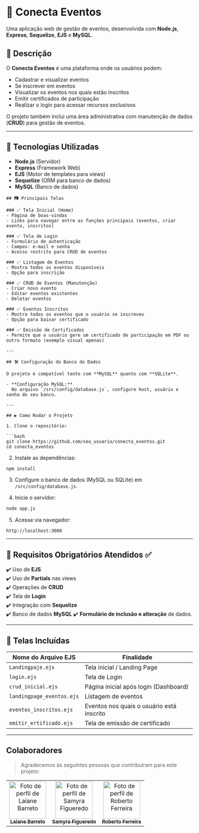 
# 📅 Conecta Eventos

Uma aplicação web de gestão de eventos, desenvolvida com **Node.js**, **Express**, **Sequelize**, **EJS** e **MySQL**.

## 📝 Descrição

O **Conecta Eventos** é uma plataforma onde os usuários podem:

- Cadastrar e visualizar eventos
- Se inscrever em eventos
- Visualizar os eventos nos quais estão inscritos
- Emitir certificados de participação
- Realizar o login para acessar recursos exclusivos

O projeto também inclui uma área administrativa com manutenção de dados (**CRUD**) para gestão de eventos.

---

## 🚀 Tecnologias Utilizadas
- **Node.js** (Servidor)
- **Express** (Framework Web)
- **EJS** (Motor de templates para views)
- **Sequelize** (ORM para banco de dados)
- **MySQL** (Banco de dados)
```
## 📷 Principais Telas

### ✅ Tela Inicial (Home)
- Página de boas-vindas
- Links para navegar entre as funções principais (eventos, criar evento, inscritos)

### ✅ Tela de Login
- Formulário de autenticação
- Campos: e-mail e senha
- Acesso restrito para CRUD de eventos

### ✅ Listagem de Eventos
- Mostra todos os eventos disponíveis
- Opção para inscrição

### ✅ CRUD de Eventos (Manutenção)
- Criar novo evento
- Editar eventos existentes
- Deletar eventos

### ✅ Eventos Inscritos
- Mostra todos os eventos que o usuário se inscreveu
- Opção para baixar certificado

### ✅ Emissão de Certificados
- Permite que o usuário gere um certificado de participação em PDF ou outro formato (exemplo visual apenas)

---

## 🛠️ Configuração do Banco de Dados

O projeto é compatível tanto com **MySQL** quanto com **SQLite**.

- **Configuração MySQL:**  
  No arquivo `/src/config/database.js`, configure host, usuário e senha do seu banco.

---

## ▶️ Como Rodar o Projeto

1. Clone o repositório:

```bash
git clone https://github.com/seu_usuario/conecta_eventos.git
cd conecta_eventos
```

2. Instale as dependências:

```bash
npm install
```

3. Configure o banco de dados (MySQL ou SQLite) em `/src/config/database.js`.
   
4. Inicie o servidor:

```bash
node app.js
```

5. Acesse via navegador:

```
http://localhost:3000
```

---

## 📌 Requisitos Obrigatórios Atendidos ✅

✔️ Uso de **EJS**  
✔️ Uso de **Partials** nas views  
✔️ Operações de **CRUD**  
✔️ Tela de **Login**  
✔️ Integração com **Sequelize**  
✔️ Banco de dados **MySQL** 
✔️ **Formulário de inclusão e alteração** de dados.

---

## 📅 Telas Incluídas

| Nome do Arquivo EJS             | Finalidade                        |
|---------------------------------|-----------------------------------|
| `Landingpaje.ejs`               | Tela inicial / Landing Page       |
| `login.ejs`                     | Tela de Login                     |
| `crud_inicial.ejs`              | Página inicial após login (Dashboard) |
| `landingpage_eventos.ejs`       | Listagem de eventos               |
| `eventos_inscritos.ejs`         | Eventos nos quais o usuário está inscrito |
| `emitir_ertificado.ejs`         | Tela de emissão de certificado    |

---

## Colaboradores

> Agradecemos às seguintes pessoas que contribuíram para este projeto:

<table>
  <tr>
    <td align="center">
      <a href="https://github.com/LaianeBarreto">
        <img src="https://github.com/LaianeBarreto.png" width="100px;" alt="Foto de perfil de Laiane Barreto"/><br>
        <sub>
          <b>Laiane Barreto</b>
        </sub>
      </a>
    </td>
    <td align="center">
      <a href="https://github.com/SamyraFigueredo">
        <img src="https://github.com/SamyraFigueredo.png" width="100px;" alt="Foto de perfil de Samyra Figueredo"/><br>
        <sub>
          <b>Samyra Figueredo</b>
        </sub>
      </a>
    </td>
    <td align="center">
      <a href="https://github.com/robertoferreira7">
        <img src="https://github.com/robertoferreira7.png" width="100px;" alt="Foto de perfil de Roberto Ferreira"/><br>
        <sub>
          <b>Roberto Ferreira</b>
        </sub>
      </a>
    </td>
  </tr>
</table>

